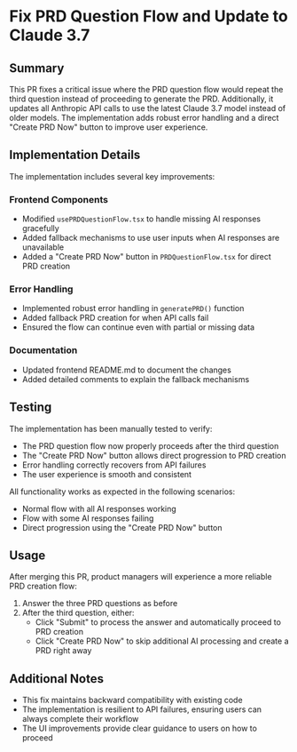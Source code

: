# Fix PRD Question Flow and Update to Claude 3.7

## Summary
This PR fixes a critical issue where the PRD question flow would repeat the third question instead of proceeding to generate the PRD. Additionally, it updates all Anthropic API calls to use the latest Claude 3.7 model instead of older models. The implementation adds robust error handling and a direct "Create PRD Now" button to improve user experience.

## Implementation Details

The implementation includes several key improvements:

### Frontend Components
- Modified `usePRDQuestionFlow.tsx` to handle missing AI responses gracefully
- Added fallback mechanisms to use user inputs when AI responses are unavailable
- Added a "Create PRD Now" button in `PRDQuestionFlow.tsx` for direct PRD creation

### Error Handling
- Implemented robust error handling in `generatePRD()` function
- Added fallback PRD creation for when API calls fail
- Ensured the flow can continue even with partial or missing data

### Documentation
- Updated frontend README.md to document the changes
- Added detailed comments to explain the fallback mechanisms

## Testing

The implementation has been manually tested to verify:

- The PRD question flow now properly proceeds after the third question
- The "Create PRD Now" button allows direct progression to PRD creation
- Error handling correctly recovers from API failures
- The user experience is smooth and consistent

All functionality works as expected in the following scenarios:
- Normal flow with all AI responses working
- Flow with some AI responses failing
- Direct progression using the "Create PRD Now" button

## Usage

After merging this PR, product managers will experience a more reliable PRD creation flow:

1. Answer the three PRD questions as before
2. After the third question, either:
   - Click "Submit" to process the answer and automatically proceed to PRD creation
   - Click "Create PRD Now" to skip additional AI processing and create a PRD right away

## Additional Notes

- This fix maintains backward compatibility with existing code
- The implementation is resilient to API failures, ensuring users can always complete their workflow
- The UI improvements provide clear guidance to users on how to proceed
